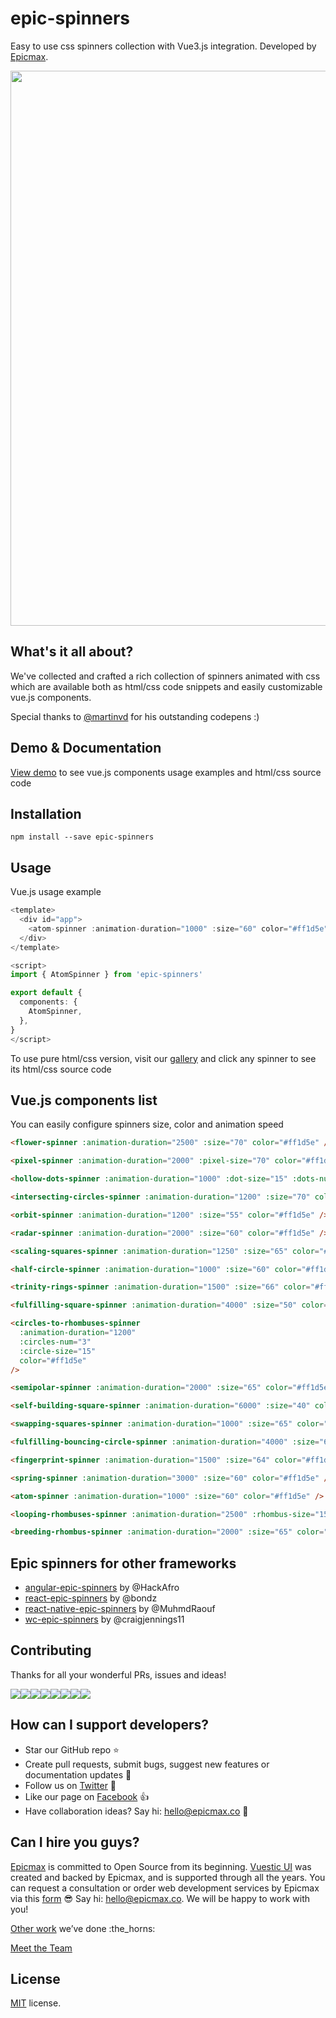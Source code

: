 # epic-spinners

Easy to use css spinners collection with Vue3.js integration. Developed by [Epicmax](https://epicmax.co/).

<!---
Subscribe to our [newsletter](https://epicmax.co/newsletter) to get Epic Spinners updates, our team's stories and Vue.js materials hand-picked by Epicmax.
-->

<p align="center">
  <a href="http://epic-spinners.epicmax.co" target="_blank">
    <img src="https://i.imgur.com/RYxUVsM.png" align="center" width="888px" />
  </a>
</p>

## What's it all about?

We've collected and crafted a rich collection of spinners animated with css which are available both as html/css code snippets and easily customizable vue.js components.

Special thanks to [@martinvd](https://github.com/martinvd) for his outstanding codepens :)

## Demo & Documentation

[View demo](http://epic-spinners.epicmax.co) to see vue.js components usage examples and html/css source code

## Installation

```
npm install --save epic-spinners
```

## Usage

Vue.js usage example

```ts
<template>
  <div id="app">
    <atom-spinner :animation-duration="1000" :size="60" color="#ff1d5e" />
  </div>
</template>

<script>
import { AtomSpinner } from 'epic-spinners'

export default {
  components: {
    AtomSpinner,
  },
}
</script>
```

To use pure html/css version, visit our [gallery](http://epic-spinners.epicmax.co) and click any spinner to see its html/css source code

## Vue.js components list

You can easily configure spinners size, color and animation speed

```html
<flower-spinner :animation-duration="2500" :size="70" color="#ff1d5e" />

<pixel-spinner :animation-duration="2000" :pixel-size="70" color="#ff1d5e" />

<hollow-dots-spinner :animation-duration="1000" :dot-size="15" :dots-num="3" color="#ff1d5e" />

<intersecting-circles-spinner :animation-duration="1200" :size="70" color="#ff1d5e" />

<orbit-spinner :animation-duration="1200" :size="55" color="#ff1d5e" />

<radar-spinner :animation-duration="2000" :size="60" color="#ff1d5e" />

<scaling-squares-spinner :animation-duration="1250" :size="65" color="#ff1d5e" />

<half-circle-spinner :animation-duration="1000" :size="60" color="#ff1d5e" />

<trinity-rings-spinner :animation-duration="1500" :size="66" color="#ff1d5e" />

<fulfilling-square-spinner :animation-duration="4000" :size="50" color="#ff1d5e" />

<circles-to-rhombuses-spinner
  :animation-duration="1200"
  :circles-num="3"
  :circle-size="15"
  color="#ff1d5e"
/>

<semipolar-spinner :animation-duration="2000" :size="65" color="#ff1d5e" />

<self-building-square-spinner :animation-duration="6000" :size="40" color="#ff1d5e" />

<swapping-squares-spinner :animation-duration="1000" :size="65" color="#ff1d5e" />

<fulfilling-bouncing-circle-spinner :animation-duration="4000" :size="60" color="#ff1d5e" />

<fingerprint-spinner :animation-duration="1500" :size="64" color="#ff1d5e" />

<spring-spinner :animation-duration="3000" :size="60" color="#ff1d5e" />

<atom-spinner :animation-duration="1000" :size="60" color="#ff1d5e" />

<looping-rhombuses-spinner :animation-duration="2500" :rhombus-size="15" color="#ff1d5e" />

<breeding-rhombus-spinner :animation-duration="2000" :size="65" color="#ff1d5e" />
```

## Epic spinners for other frameworks

- [angular-epic-spinners](https://github.com/hackafro/angular-epic-spinners) by @HackAfro
- [react-epic-spinners](https://github.com/bondz/react-epic-spinners) by @bondz
- [react-native-epic-spinners](https://github.com/MuhmdRaouf/react-native-epic-spinners) by @MuhmdRaouf
- [wc-epic-spinners](https://github.com/craigjennings11/wc-epic-spinners) by @craigjennings11

## Contributing

Thanks for all your wonderful PRs, issues and ideas!

[![](https://sourcerer.io/fame/smartapant/epicmaxco/epic-spinners/images/0)](https://sourcerer.io/fame/smartapant/epicmaxco/epic-spinners/links/0)[![](https://sourcerer.io/fame/smartapant/epicmaxco/epic-spinners/images/1)](https://sourcerer.io/fame/smartapant/epicmaxco/epic-spinners/links/1)[![](https://sourcerer.io/fame/smartapant/epicmaxco/epic-spinners/images/2)](https://sourcerer.io/fame/smartapant/epicmaxco/epic-spinners/links/2)[![](https://sourcerer.io/fame/smartapant/epicmaxco/epic-spinners/images/3)](https://sourcerer.io/fame/smartapant/epicmaxco/epic-spinners/links/3)[![](https://sourcerer.io/fame/smartapant/epicmaxco/epic-spinners/images/4)](https://sourcerer.io/fame/smartapant/epicmaxco/epic-spinners/links/4)[![](https://sourcerer.io/fame/smartapant/epicmaxco/epic-spinners/images/5)](https://sourcerer.io/fame/smartapant/epicmaxco/epic-spinners/links/5)[![](https://sourcerer.io/fame/smartapant/epicmaxco/epic-spinners/images/6)](https://sourcerer.io/fame/smartapant/epicmaxco/epic-spinners/links/6)[![](https://sourcerer.io/fame/smartapant/epicmaxco/epic-spinners/images/7)](https://sourcerer.io/fame/smartapant/epicmaxco/epic-spinners/links/7)

## How can I support developers?

- Star our GitHub repo :star:
- Create pull requests, submit bugs, suggest new features or documentation updates :wrench:
- Follow us on [Twitter](https://twitter.com/vuestic_ui) :feet:
- Like our page on [Facebook](https://www.linkedin.com/company/18509340) :thumbsup:
- Have collaboration ideas? Say hi: hello@epicmax.co :postbox:

## Can I hire you guys?

[Epicmax](https://epicmax.co) is committed to Open Source from its beginning.
[Vuestic UI](https://vuestic.dev) was created and backed by Epicmax, and is supported through all the years.
You can request a consultation or order web development services by Epicmax via this [form](https://epicmax.co/contacts) :sunglasses:
Say hi: <a href=“mailto:hello@epicmax.co”>hello@epicmax.co</a>. We will be happy to work with you!

[Other work](https://epicmax.co) we’ve done :the_horns:

[Meet the Team](https://vuestic.dev/team)

## License

[MIT](https://github.com/epicmaxco/vuestic-admin/blob/master/LICENSE) license.
